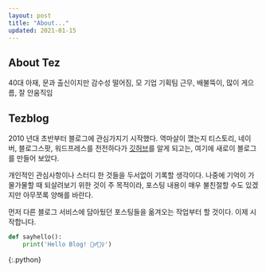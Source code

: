 ```yaml
---
layout: post
title: "About..."
updated: 2021-01-15
---
```


## About Tez

40대 아재, 문과 출신이지만 감수성 떨어짐, 모 기업 기획팀 근무, 배불뚝이, 많이 게으름, 잘 안움직임

## Tezblog

2010 년대 초반부터 블로그에 관심가지기 시작했다. 역마살이 꼈는지 티스토리, 네이버, 블로그스팟, 워드프레스를 전전하다가 [깃허브](https://github.com/)를 알게 되고는, 여기에 새로이 블로그를 만들어 보았다.

개인적인 관심사항이나 스터디 한 것들을 두서없이 기록할 생각이다. 나중에 기억이 가물가물할 때 되살려보기 위한 것이 주 목적이라, 포스팅 내용이 매우 불친절할 수도 있겠지만 아무쪼록 양해를 바란다.

먼저 다른 블로그 서비스에 담아뒀던 포스팅들을 옮겨오는 작업부터 할 것이다. 이제 시작합니다.

```py
def sayhello():
    print('Hello Blog! 🙋‍♂️🙋‍♀️')
```
{:.python}